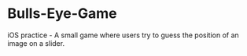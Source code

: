 # Bulls-Eye-Game
iOS practice - A small game where users try to guess the position of an image on a slider.
